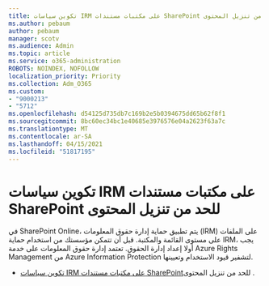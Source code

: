 ```yaml
---
title: تكوين سياسات IRM على مكتبات مستندات SharePoint للحد من تنزيل المحتوى
ms.author: pebaum
author: pebaum
manager: scotv
ms.audience: Admin
ms.topic: article
ms.service: o365-administration
ROBOTS: NOINDEX, NOFOLLOW
localization_priority: Priority
ms.collection: Adm_O365
ms.custom:
- "9000213"
- "5712"
ms.openlocfilehash: d54125d735db7c169b2e5b0394675dd65b62f8f1
ms.sourcegitcommit: 8bc60ec34bc1e40685e3976576e04a2623f63a7c
ms.translationtype: MT
ms.contentlocale: ar-SA
ms.lasthandoff: 04/15/2021
ms.locfileid: "51817195"
---
```

# <a name="configure-irm-policies-on-sharepoint-document-libraries-to-limit-download-of-content"></a>تكوين سياسات IRM على مكتبات مستندات SharePoint للحد من تنزيل المحتوى

في SharePoint Online، يتم تطبيق حماية إدارة حقوق المعلومات (IRM) على الملفات على مستوى القائمة والمكتبة. قبل أن تتمكن مؤسستك من استخدام حماية IRM، يجب أولا إعداد إدارة الحقوق. تعتمد إدارة حقوق المعلومات على خدمة Azure Rights Management من Azure Information Protection لتشفير قيود الاستخدام وتعيينها.

- [تكوين سياسات IRM على مكتبات مستندات SharePoint](https://docs.microsoft.com/microsoft-365/compliance/set-up-irm-in-sp-admin-center)للحد من تنزيل المحتوى .
